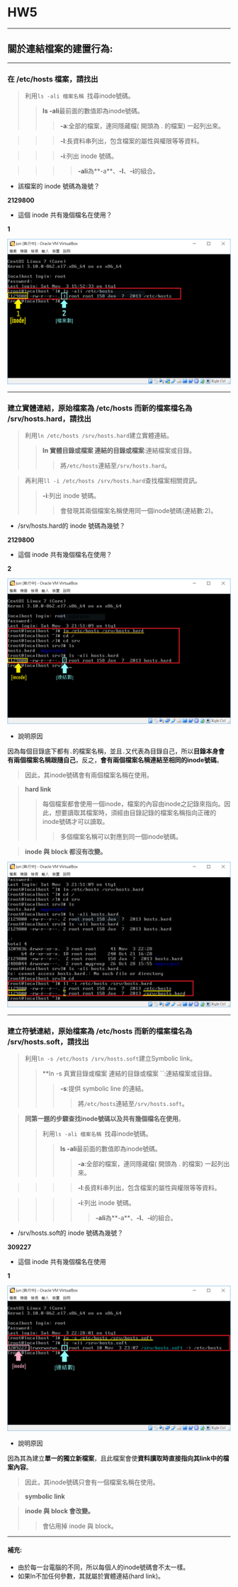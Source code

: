 # HW5
---------------------------------
## 關於連結檔案的建置行為:


---------------------------------
### 在 /etc/hosts 檔案，請找出


> 利用`` ls -ali 檔案名稱  ``找尋inode號碼。
> > **ls -ali**最前面的數值即為inode號碼。
> > > **-a**:全部的檔案，連同隱藏檔( 開頭為 . 的檔案) 一起列出來。

> > > **-l**:長資料串列出，包含檔案的屬性與權限等等資料。

> > > **-i**:列出 inode 號碼。

> > > > **-ali**為**-a**、**-l**、**-i**的組合。


* 該檔案的 inode 號碼為幾號？


**2129800**


* 這個 inode 共有幾個檔名在使用？


**1**


![image](https://github.com/YANGshujun1110/107-1-ntcu-linux/blob/HW-5/ACS107109/HW5img/1-1.png)


---------------------------------
### 建立實體連結，原始檔案為 /etc/hosts 而新的檔案檔名為 /srv/hosts.hard，請找出


> 利用`` ln /etc/hosts /srv/hosts.hard ``建立實體連結。
> > **ln 實體目錄或檔案 連結的目錄或檔案**:連結檔案或目錄。
> > > 將`` /etc/hosts ``連結至`` /srv/hosts.hard ``。

> 再利用`` ll -i /etc/hosts /srv/hosts.hard ``查找檔案相關資訊。
> > **-i**:列出 inode 號碼。
> > > 會發現其兩個檔案名稱使用同一個inode號碼(連結數:2)。


* /srv/hosts.hard的 inode 號碼為幾號？


**2129800**


* 這個 inode 共有幾個檔名在使用？


**2**


![image](https://github.com/YANGshujun1110/107-1-ntcu-linux/blob/HW-5/ACS107109/HW5img/2-1.png)


* 說明原因


因為每個目錄底下都有`` . ``的檔案名稱，並且`` . ``又代表為目錄自己，所以**目錄本身會有兩個檔案名稱跟隨自己**，反之，**會有兩個檔案名稱連結至相同的inode號碼**。
> 因此，其inode號碼會有兩個檔案名稱在使用。

> **hard link**
> >每個檔案都會使用一個inode，檔案的內容由inode之記錄來指向。因此，想要讀取其檔案時，須經由目錄記錄的檔案名稱指向正確的inode號碼才可以讀取。
> > > 多個檔案名稱可以對應到同一個inode號碼。

> **inode 與 block 都沒有改變。**


![image](https://github.com/YANGshujun1110/107-1-ntcu-linux/blob/HW-5/ACS107109/HW5img/2-2.png)


---------------------------------
### 建立符號連結，原始檔案為 /etc/hosts 而新的檔案檔名為 /srv/hosts.soft，請找出


> 利用`` ln -s /etc/hosts /srv/hosts.soft ``建立Symbolic link。
> > **ln -s 真實目錄或檔案 連結的目錄或檔案 ``:連結檔案或目錄。
> > > **-s**:提供 symbolic line 的連結。
> > > > 將`` /etc/hosts ``連結至`` /srv/hosts.soft ``。

> **同第一題的步驟查找inode號碼以及共有幾個檔名在使用**。
> > 利用`` ls -ali 檔案名稱  ``找尋inode號碼。
> > > **ls -ali**最前面的數值即為inode號碼。
> > > > **-a**:全部的檔案，連同隱藏檔( 開頭為 . 的檔案) 一起列出來。

> > > > **-l**:長資料串列出，包含檔案的屬性與權限等等資料。

> > > > **-i**:列出 inode 號碼。
> > > > > **-ali**為**-a**、**-l**、**-i**的組合。


* /srv/hosts.soft的 inode 號碼為幾號？


**309227**


* 這個 inode 共有幾個檔名在使用


**1**


![image](https://github.com/YANGshujun1110/107-1-ntcu-linux/blob/HW-5/ACS107109/HW5img/3-1.png)


* 說明原因


因為其為建立**單一的獨立新檔案**，且此檔案會使**資料讀取時直接指向其link中的檔案內容**。
> 因此，其inode號碼只會有一個檔案名稱在使用。

> **symbolic link**

> **inode 與 block 會改變。**
> >會佔用掉 inode 與 block。


-----------------------------------------
#### 補充:


* 由於每一台電腦的不同，所以每個人的inode號碼會不太一樣。
* 如果ln不加任何參數，其就屬於實體連結(hard link)。
